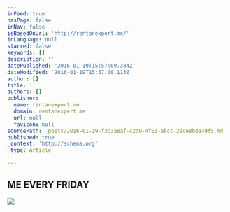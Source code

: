 ```yaml
---
inFeed: true
hasPage: false
inNav: false
isBasedOnUrl: 'http://rentanexpert.me/'
inLanguage: null
starred: false
keywords: []
description: ''
datePublished: '2016-01-19T15:57:09.384Z'
dateModified: '2016-01-19T15:57:00.113Z'
author: []
title: ''
authors: []
publisher:
  name: rentanexpert.me
  domain: rentanexpert.me
  url: null
  favicon: null
sourcePath: _posts/2016-01-19-f3c3a8af-c2d0-4f53-abcc-2ece8bde49f5.md
published: true
_context: 'http://schema.org'
_type: Article

---
```

## **ME EVERY FRIDAY**
![](http://45.media.tumblr.com/109c30f9f820b8a3afb526c56200df97/tumblr_neu18uRF4Z1t5z56do1_500.gif)
